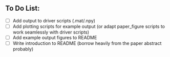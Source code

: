 To Do List:
--------------------
- [ ] Add output to driver scripts (.mat/.npy)
- [ ] Add plotting scripts for example output (or adapt paper_figure scripts to work seamlessly with driver scripts)
- [ ] Add example output figures to README
- [ ] Write introduction to README (borrow heavily from the paper abstract probably)
